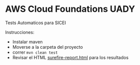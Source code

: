 # AWS Cloud Foundations UADY
Tests Automaticos para SICEI

Instrucciones:

- Instalar maven
- Moverse a la carpeta del proyecto
- correr `mvn clean test`
- Revisar el HTML [surefire-report.html](target/site/surefire-report.html) para los resultados